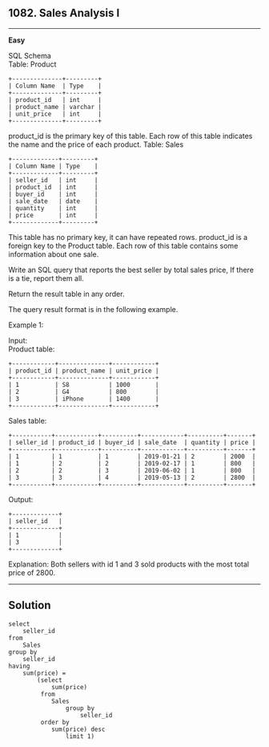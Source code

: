 ## 1082. Sales Analysis I
---
**Easy**

SQL Schema  
Table: Product
```
+--------------+---------+
| Column Name  | Type    |
+--------------+---------+
| product_id   | int     |
| product_name | varchar |
| unit_price   | int     |
+--------------+---------+
```
product_id is the primary key of this table.
Each row of this table indicates the name and the price of each product.
Table: Sales
```
+-------------+---------+
| Column Name | Type    |
+-------------+---------+
| seller_id   | int     |
| product_id  | int     |
| buyer_id    | int     |
| sale_date   | date    |
| quantity    | int     |
| price       | int     |
+-------------+---------+
```
This table has no primary key, it can have repeated rows.
product_id is a foreign key to the Product table.
Each row of this table contains some information about one sale.
 

Write an SQL query that reports the best seller by total sales price, If there is a tie, report them all.

Return the result table in any order.

The query result format is in the following example.

 

Example 1:

Input:   
Product table:  
```
+------------+--------------+------------+
| product_id | product_name | unit_price |
+------------+--------------+------------+
| 1          | S8           | 1000       |
| 2          | G4           | 800        |
| 3          | iPhone       | 1400       |
+------------+--------------+------------+
```
Sales table:
```
+-----------+------------+----------+------------+----------+-------+
| seller_id | product_id | buyer_id | sale_date  | quantity | price |
+-----------+------------+----------+------------+----------+-------+
| 1         | 1          | 1        | 2019-01-21 | 2        | 2000  |
| 1         | 2          | 2        | 2019-02-17 | 1        | 800   |
| 2         | 2          | 3        | 2019-06-02 | 1        | 800   |
| 3         | 3          | 4        | 2019-05-13 | 2        | 2800  |
+-----------+------------+----------+------------+----------+-------+
```
Output: 
```
+-------------+
| seller_id   |
+-------------+
| 1           |
| 3           |
+-------------+
```
Explanation: Both sellers with id 1 and 3 sold products with the most total price of 2800.

---
## Solution
```
select 
    seller_id 
from 
    Sales 
group by 
    seller_id
having 
    sum(price) =
        (select
            sum(price)
         from
            Sales
                group by
                    seller_id
         order by 
            sum(price) desc
                limit 1)
            
```